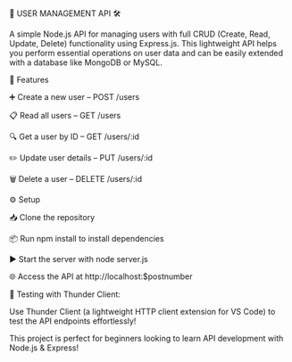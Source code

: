 🚀 USER MANAGEMENT API 🛠️

A simple Node.js API for managing users with full CRUD (Create, Read, Update, Delete) functionality using Express.js. This lightweight API helps you perform essential operations on user data and can be easily extended with a database like MongoDB or MySQL.

🌟 Features

➕ Create a new user – POST /users

📋 Read all users – GET /users

🔍 Get a user by ID – GET /users/:id

✏️ Update user details – PUT /users/:id

🗑️ Delete a user – DELETE /users/:id

⚙️ Setup

📥 Clone the repository

📦 Run npm install to install dependencies

▶️ Start the server with node server.js

🌐 Access the API at http://localhost:$postnumber

🎯 Testing with Thunder Client:

Use Thunder Client (a lightweight HTTP client extension for VS Code) to test the API endpoints effortlessly!

This project is perfect for beginners looking to learn API development with Node.js & Express! 
